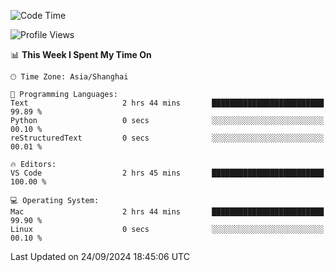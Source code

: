 <!--START_SECTION:waka-->
![Code Time](http://img.shields.io/badge/Code%20Time-488%20hrs%2058%20mins-blue)

![Profile Views](http://img.shields.io/badge/Profile%20Views-0-blue)

📊 **This Week I Spent My Time On** 

```text
🕑︎ Time Zone: Asia/Shanghai

💬 Programming Languages: 
Text                     2 hrs 44 mins       █████████████████████████   99.89 % 
Python                   0 secs              ░░░░░░░░░░░░░░░░░░░░░░░░░   00.10 % 
reStructuredText         0 secs              ░░░░░░░░░░░░░░░░░░░░░░░░░   00.01 % 

🔥 Editors: 
VS Code                  2 hrs 45 mins       █████████████████████████   100.00 % 

💻 Operating System: 
Mac                      2 hrs 44 mins       █████████████████████████   99.90 % 
Linux                    0 secs              ░░░░░░░░░░░░░░░░░░░░░░░░░   00.10 % 
```


 Last Updated on 24/09/2024 18:45:06 UTC
<!--END_SECTION:waka-->
